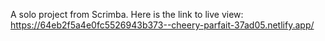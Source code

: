 A solo project from Scrimba. Here is the link to live view: https://64eb2f5a4e0fc5526943b373--cheery-parfait-37ad05.netlify.app/
